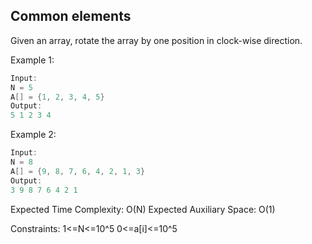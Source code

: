 ## Common elements

Given an array, rotate the array by one position in clock-wise direction.

 

Example 1:
```C
Input:
N = 5
A[] = {1, 2, 3, 4, 5}
Output:
5 1 2 3 4
```

Example 2:
```C
Input:
N = 8
A[] = {9, 8, 7, 6, 4, 2, 1, 3}
Output:
3 9 8 7 6 4 2 1
```
 

Expected Time Complexity: O(N)
Expected Auxiliary Space: O(1)

Constraints:
1<=N<=10^5
0<=a[i]<=10^5
